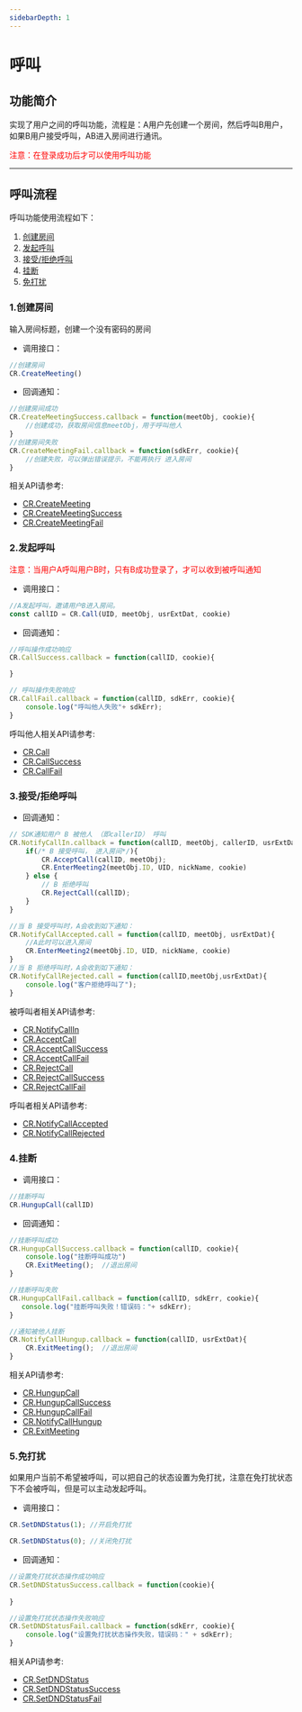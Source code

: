 ```yaml
---
sidebarDepth: 1
---
```


# 呼叫

<h2 id=introduction>功能简介</h2>

实现了用户之间的呼叫功能，流程是：A用户先创建一个房间，然后呼叫B用户，如果B用户接受呼叫，AB进入房间进行通讯。

<font color="#FF0000">注意：在登录成功后才可以使用呼叫功能</font>

-----

<h2 id=flow>呼叫流程</h2>

呼叫功能使用流程如下：

1. [创建房间](#creat)
1. [发起呼叫](#startCall)
1. [接受/拒绝呼叫](#accept)
1. [挂断](#hangup)
1. [免打扰](#DND)


<h3 id=creat>1.创建房间</h3>


输入房间标题，创建一个没有密码的房间

- 调用接口：

```js
//创建房间
CR.CreateMeeting()
```

- 回调通知：

```js
//创建房间成功
CR.CreateMeetingSuccess.callback = function(meetObj, cookie){
    //创建成功，获取房间信息meetObj，用于呼叫他人
}
//创建房间失败
CR.CreateMeetingFail.callback = function(sdkErr, cookie){
    //创建失败，可以弹出错误提示，不能再执行 进入房间
}
```

 相关API请参考:
* [CR.CreateMeeting](API.md#CRVideo_CreateMeeting)
* [CR.CreateMeetingSuccess](API.md#CRVideo_CreateMeetingSuccess)
* [CR.CreateMeetingFail](API.md#CRVideo_CreateMeetingFail)


<h3 id=startCall>2.发起呼叫</h3>

<font color="#FF0000">注意：当用户A呼叫用户B时，只有B成功登录了，才可以收到被呼叫通知</font>  
      

- 调用接口：

```js
//A发起呼叫，邀请用户B进入房间。
const callID = CR.Call(UID, meetObj, usrExtDat, cookie)
```

- 回调通知：

```js
//呼叫操作成功响应
CR.CallSuccess.callback = function(callID, cookie){

}

// 呼叫操作失败响应
CR.CallFail.callback = function(callID, sdkErr, cookie){
    console.log("呼叫他人失败"+ sdkErr);
}
```


呼叫他人相关API请参考:
* [CR.Call](API.md#CRVideo_Call)
* [CR.CallSuccess](API.md#CRVideo_CallSuccess)
* [CR.CallFail](API.md#CRVideo_CallFail)



<h3 id=accept>3.接受/拒绝呼叫</h3>


- 回调通知：

```js
// SDK通知用户 B 被他人 （即callerID） 呼叫
CR.NotifyCallIn.callback = function(callID, meetObj, callerID, usrExtDat){
    if(/* B 接受呼叫， 进入房间*/){
        CR.AcceptCall(callID, meetObj);
        CR.EnterMeeting2(meetObj.ID, UID, nickName, cookie)
    } else {
        // B 拒绝呼叫
        CR.RejectCall(callID);
    }
}
```

```js
//当 B 接受呼叫时，A会收到如下通知：
CR.NotifyCallAccepted.call = function(callID, meetObj, usrExtDat){
    //A此时可以进入房间
    CR.EnterMeeting2(meetObj.ID, UID, nickName, cookie)
}
//当 B 拒绝呼叫时，A会收到如下通知：
CR.NotifyCallRejected.call = function(callID,meetObj,usrExtDat){
    console.log("客户拒绝呼叫了");
}
```

被呼叫者相关API请参考:
* [CR.NotifyCallIn](API.md#CRVideo_NotifyCallIn)
* [CR.AcceptCall](API.md#CRVideo_AcceptCall)
* [CR.AcceptCallSuccess](API.md#CRVideo_AcceptCallSuccess)
* [CR.AcceptCallFail](API.md#CRVideo_AcceptCallFail)
* [CR.RejectCall](API.md#CRVideo_RejectCall)
* [CR.RejectCallSuccess](API.md#CRVideo_RejectCallSuccess)
* [CR.RejectCallFail](API.md#CRVideo_RejectCallFail)

呼叫者相关API请参考:
* [CR.NotifyCallAccepted](API.md#CRVideo_NotifyCallAccepted)
* [CR.NotifyCallRejected](API.md#CRVideo_NotifyCallRejected)


<h3 id=hangup>4.挂断</h3>


- 调用接口：

```js
//挂断呼叫
CR.HungupCall(callID)
```

- 回调通知：

```js
//挂断呼叫成功
CR.HungupCallSuccess.callback = function(callID, cookie){
    console.log("挂断呼叫成功")
    CR.ExitMeeting();  //退出房间
}

//挂断呼叫失败
CR.HungupCallFail.callback = function(callID, sdkErr, cookie){
   console.log("挂断呼叫失败！错误码："+ sdkErr);
}

//通知被他人挂断
CR.NotifyCallHungup.callback = function(callID, usrExtDat){
    CR.ExitMeeting();  //退出房间
}

```

相关API请参考:
   - [CR.HungupCall](API.md#CRVideo_HungupCall)   
   - [CR.HungupCallSuccess](API.md#CRVideo_HungupCallSuccess)
   - [CR.HungupCallFail](API.md#CRVideo_HungupCallFail)
   - [CR.NotifyCallHungup](API.md#CRVideo_NotifyCallHungup)
   - [CR.ExitMeeting](API.md#CRVideo_ExitMeeting)


<h3 id=DND>5.免打扰</h3>


如果用户当前不希望被呼叫，可以把自己的状态设置为免打扰，注意在免打扰状态下不会被呼叫，但是可以主动发起呼叫。

- 调用接口：

```js
CR.SetDNDStatus(1); //开启免打扰

CR.SetDNDStatus(0); //关闭免打扰
```

- 回调通知：

```js
//设置免打扰状态操作成功响应
CR.SetDNDStatusSuccess.callback = function(cookie){
     
}

//设置免打扰状态操作失败响应
CR.SetDNDStatusFail.callback = function(sdkErr, cookie){
    console.log("设置免打扰状态操作失败，错误码：" + sdkErr);
}
```

相关API请参考:
   - [CR.SetDNDStatus](API.md#CRVideo_SetDNDStatus)
   - [CR.SetDNDStatusSuccess](API.md#CRVideo_SetDNDStatusSuccess) 
   - [CR.SetDNDStatusFail](API.md#CRVideo_SetDNDStatusFail) 
